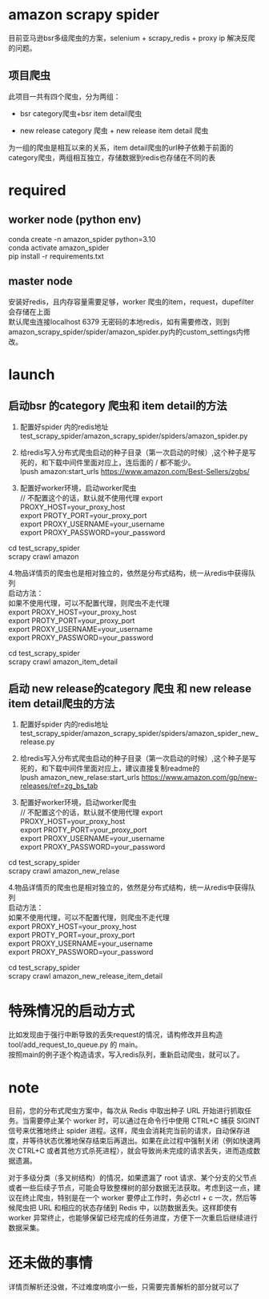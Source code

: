 # amazon scrapy spider  
目前亚马逊bsr多级爬虫的方案，selenium + scrapy_redis + proxy ip 解决反爬的问题。  

## 项目爬虫  
此项目一共有四个爬虫，分为两组：  
+ bsr category爬虫+bsr item detail爬虫  
  
+ new release category 爬虫 + new release item detail 爬虫  

为一组的爬虫是相互以来的关系，item detail爬虫的url种子依赖于前面的category爬虫，两组相互独立，存储数据到redis也存储在不同的表

# required  
## worker node (python env)  
conda create -n amazon_spider python=3.10  
conda activate amazon_spider  
pip install -r requirements.txt  

## master node  
安装好redis，且内存容量需要足够，worker 爬虫的item，request，dupefilter会存储在上面  
默认爬虫连接localhost 6379 无密码的本地redis，如有需要修改，则到  
amazon_scrapy_spider/spider/amazon_spider.py内的custom_settings内修改。  


# launch  
## 启动bsr 的category 爬虫和 item detail的方法  
1. 配置好spider 内的redis地址  
test_scrapy_spider/amazon_scrapy_spider/spiders/amazon_spider.py  

2. 给redis写入分布式爬虫启动的种子目录（第一次启动的时候）,这个种子是写死的，和下载中间件里面对应上，连后面的 / 都不能少。  
lpush amazon:start_urls https://www.amazon.com/Best-Sellers/zgbs/  


3. 配置好worker环境，启动worker爬虫  
// 不配置这个的话，默认就不使用代理
export PROXY_HOST=your_proxy_host  
export PROTY_PORT=your_proxy_port  
export PROXY_USERNAME=your_username  
export PROXY_PASSWORD=your_password  
   
cd test_scrapy_spider  
scrapy crawl amazon  


4.物品详情页的爬虫也是相对独立的，依然是分布式结构，统一从redis中获得队列  
启动方法：  
如果不使用代理，可以不配置代理，则爬虫不走代理  
export PROXY_HOST=your_proxy_host  
export PROTY_PORT=your_proxy_port  
export PROXY_USERNAME=your_username  
export PROXY_PASSWORD=your_password  
   
cd test_scrapy_spider  
scrapy crawl amazon_item_detail 

## 启动 new release的category 爬虫 和 new release item detail爬虫的方法  
1. 配置好spider 内的redis地址  
test_scrapy_spider/amazon_scrapy_spider/spiders/amazon_spider_new_release.py  

2. 给redis写入分布式爬虫启动的种子目录（第一次启动的时候）,这个种子是写死的，和下载中间件里面对应上，建议直接复制readme的  
lpush amazon_new_relase:start_urls https://www.amazon.com/gp/new-releases/ref=zg_bs_tab   


3. 配置好worker环境，启动worker爬虫  
// 不配置这个的话，默认就不使用代理
export PROXY_HOST=your_proxy_host  
export PROTY_PORT=your_proxy_port  
export PROXY_USERNAME=your_username  
export PROXY_PASSWORD=your_password  
   
cd test_scrapy_spider  
scrapy crawl amazon_new_relase  


4.物品详情页的爬虫也是相对独立的，依然是分布式结构，统一从redis中获得队列  
启动方法：  
如果不使用代理，可以不配置代理，则爬虫不走代理  
export PROXY_HOST=your_proxy_host  
export PROTY_PORT=your_proxy_port  
export PROXY_USERNAME=your_username  
export PROXY_PASSWORD=your_password  
   
cd test_scrapy_spider  
scrapy crawl amazon_new_release_item_detail   

# 特殊情况的启动方式  
比如发现由于强行中断导致的丢失request的情况，请构修改并且构造 tool/add_request_to_queue.py 的 main。  
按照main的例子逐个构造请求，写入redis队列，重新启动爬虫，就可以了。  



# note  
目前，您的分布式爬虫方案中，每次从 Redis 中取出种子 URL 开始进行抓取任务。当需要停止某个 worker 时，可以通过在命令行中使用 CTRL+C 捕获 SIGINT 信号来优雅地终止 spider 进程。这样，爬虫会消耗完当前的请求，自动保存进度，并等待状态优雅地保存结束后再退出。如果在此过程中强制关闭（例如快速两次 CTRL+C 或者其他方式杀死进程），就会导致尚未完成的请求丢失，进而造成数据遗漏。

对于多级分类（多叉树结构）的情况，如果遗漏了 root 请求、某个分支的父节点或者一些后续子节点，可能会导致整棵树的部分数据无法获取。考虑到这一点，建议在终止爬虫，特别是在一个 worker 要停止工作时，务必ctrl + c 一次，然后等候爬虫把 URL 和相应的状态存储到 Redis 中，以防数据丢失。这样即使有 worker 异常终止，也能够保留已经完成的任务进度，方便下一次重启后继续进行数据采集。

# 还未做的事情  
详情页解析还没做，不过难度响度小一些，只需要完善解析的部分就可以了  